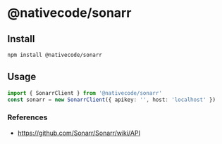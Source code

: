 # @nativecode/sonarr

## Install

```sh
npm install @nativecode/sonarr
```

## Usage

```typescript
import { SonarrClient } from '@nativecode/sonarr'
const sonarr = new SonarrClient({ apikey: '', host: 'localhost' })
```


### References

- https://github.com/Sonarr/Sonarr/wiki/API
